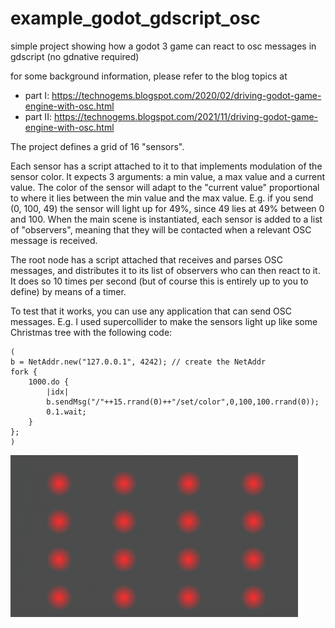 # example_godot_gdscript_osc
simple project showing how a godot 3 game can react to osc messages in gdscript (no gdnative required)

for some background information, please refer to the blog topics at
* part I: https://technogems.blogspot.com/2020/02/driving-godot-game-engine-with-osc.html
* part II: https://technogems.blogspot.com/2021/11/driving-godot-game-engine-with-osc.html

The project defines a grid of 16 "sensors".

Each sensor has a script attached to it to that implements modulation of the sensor color. It expects 3 arguments: a min value, a max value and a current value. The color of the sensor will adapt to the "current value" proportional to where it lies between the min value and the max value. E.g. if you send (0, 100, 49) the sensor will light up for 49%, since 49 lies at 49% between 0 and 100. When the main scene is instantiated, each sensor is added to a list of "observers", meaning that they will be contacted when a relevant OSC message is received.

The root node has a script attached that receives and parses OSC messages, and distributes it to its list of observers who can then react to it.
It does so 10 times per second (but of course this is entirely up to you to define) by means of a timer.

To test that it works, you can use any application that can send OSC messages. E.g. I used supercollider to make the sensors light up like some Christmas tree with the following code:

```
(
b = NetAddr.new("127.0.0.1", 4242); // create the NetAddr
fork {
	1000.do {
		|idx|
		b.sendMsg("/"++15.rrand(0)++"/set/color",0,100,100.rrand(0));
		0.1.wait;
	}
};
)
```

![alt text](https://github.com/shimpe/example_godot_gdscript_osc/blob/main/test.gif?raw=true)
